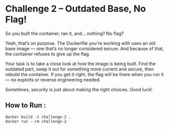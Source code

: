 # Challenge 2 – Outdated Base, No Flag!
So you built the container, ran it, and… nothing? No flag?

Yeah, that’s on purpose. The Dockerfile you're working with uses an old base image — one that’s no longer considered secure. And because of that, the container refuses to give up the flag.

Your task is to take a close look at how the image is being built. Find the outdated part, swap it out for something more current and secure, then rebuild the container. If you get it right, the flag will be there when you run it — no exploits or reverse engineering needed.

Sometimes, security is just about making the right choices. Good luck!

##  How to Run :
```
docker build -t challenge-2 .
docker run --rm challenge-2
```
